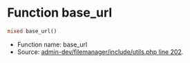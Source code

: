 Function base_url
===========================





```php
mixed base_url()
```

* Function name: base_url
* Source: [admin-dev/filemanager/include/utils.php line 202](https://github.com/PrestaShop/PrestaShop/blob/1.6.0.8/admin-dev/filemanager/include/utils.php#L202).

